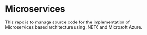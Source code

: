# Microservices
This repo is to manage source code for the implementation of Microservices based architecture using .NET6 and Microsoft Azure.
